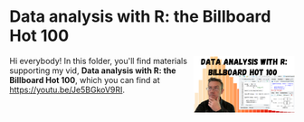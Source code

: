 # Data analysis with R: the Billboard Hot 100
[<img src="billboard thumb.png" align="right" height="100" />](<https://youtu.be/Je5BGkoV9RI>)

Hi everybody! In this folder, you'll find materials supporting my vid, **Data analysis with R: the Billboard Hot 100**, which you can find at <https://youtu.be/Je5BGkoV9RI>. 

